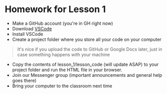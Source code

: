 # Homework for Lesson 1

* Make a GitHub account (you're in GH right now)
* Download [VSCode]('https://code.visualstudio.com/Download')
* Install VSCode
* Create a project folder where you store all your code on your computer
> It's nice if you upload the code to GitHub or Google Docs later, just in case something happens with your machine
* Copy the contents of lesson_1/lesson_code (will update ASAP) to your project folder and run the HTML file in your browser.
* Join our Messenger group (important announcements and general help goes there)
* Bring your computer to the classroom next time